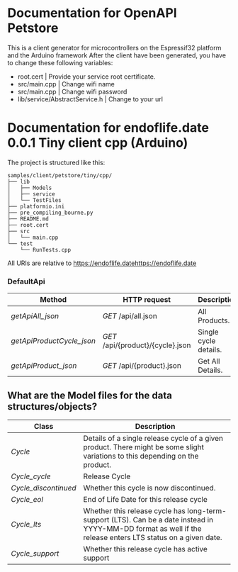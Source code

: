 # Documentation for OpenAPI Petstore
This is a client generator for microcontrollers on the Espressif32 platform and the Arduino framework
After the client have been generated, you have to change these following variables:
- root.cert | Provide your service root certificate.
- src/main.cpp | Change wifi name
- src/main.cpp | Change wifi password
- lib/service/AbstractService.h | Change to your url

# Documentation for endoflife.date 0.0.1 Tiny client cpp (Arduino) 

The project is structured like this:
```
samples/client/petstore/tiny/cpp/
├── lib
│   ├── Models
│   ├── service
│   └── TestFiles
├── platformio.ini
├── pre_compiling_bourne.py
├── README.md
├── root.cert
├── src
│   └── main.cpp
└── test
    └── RunTests.cpp
```

All URIs are relative to https://endoflife.datehttps://endoflife.date

### DefaultApi
|Method | HTTP request | Description|
|------------- | ------------- | -------------|
|*getApiAll_json* | *GET* /api/all.json | All Products.|
|*getApiProductCycle_json* | *GET* /api/{product}/{cycle}.json | Single cycle details.|
|*getApiProduct_json* | *GET* /api/{product}.json | Get All Details.|


## What are the Model files for the data structures/objects?
|Class | Description|
|------------- | -------------|
|*Cycle* | Details of a single release cycle of a given product. There might be some slight variations to this depending on the product.|
|*Cycle_cycle* | Release Cycle|
|*Cycle_discontinued* | Whether this cycle is now discontinued.|
|*Cycle_eol* | End of Life Date for this release cycle|
|*Cycle_lts* | Whether this release cycle has long-term-support (LTS). Can be a date instead in YYYY-MM-DD format as well if the release enters LTS status on a given date. |
|*Cycle_support* | Whether this release cycle has active support|

